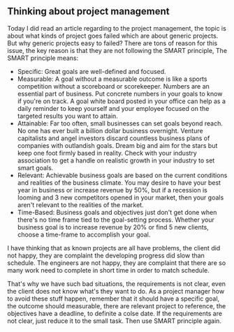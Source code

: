 ## Thinking about project management

Today I did read an article regarding to the project management, the topic is about what kinds of  project goes failed which are about
generic projects. But why generic projects easy to failed? There are tons of reason for this issue, the key reason is that they are not 
following the SMART principle,  The SMART principle means:

* Specific: Great goals are well-defined and focused. 
* Measurable: A goal without a measurable outcome is like a sports competition without a scoreboard or scorekeeper. Numbers are an essential part of business. Put concrete numbers in your goals to know if you're on track. A goal white board posted in your office can help as a daily reminder to keep yourself and your employee focused on the targeted results you want to attain.
* Attainable: Far too often, small businesses can set goals beyond reach. No one has ever built a billion dollar business overnight. Venture capitalists and angel investors discard countless business plans of companies with outlandish goals. Dream big and aim for the stars but keep one foot firmly based in reality. Check with your industry association to get a handle on realistic growth in your industry to set smart goals.
* Relevant: Achievable business goals are based on the current conditions and realities of the business climate. You may desire to have your best year in business or increase revenue by 50%, but if a recession is looming and 3 new competitors opened in your market, then your goals aren't relevant to the realities of the market.
* Time-Based: Business goals and objectives just don't get done when there's no time frame tied to the goal-setting process. Whether your business goal is to increase revenue by 20% or find 5 new clients, choose a time-frame to accomplish your goal.

I have thinking that as known projects are all have problems, the client did not happy, they are complaint the developing progress did slow than schedule.
The engineers are not happy, they are complaint that there are so many work need to complete in short time in order to match schedule. 

That's why we have such bad situations, the requirements is not clear, even the client does not know what's they want to do. 
As a project manager how to avoid these stuff happen, remember that it should have a specific goal, the outcome should measurable, 
there are relevant project to reference, the objectives have a deadline, to definite a colse date.
If the requirements are not clear, just reduce it to the small task. Then use SMART principle again. 